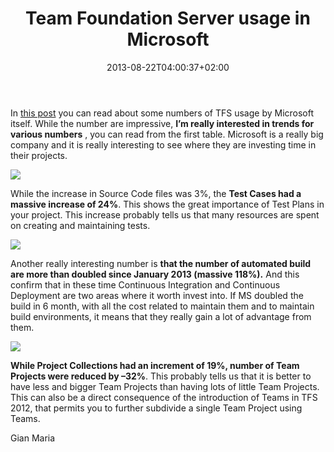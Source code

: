 ﻿---
title: "Team Foundation Server usage in Microsoft"
description: ""
date: 2013-08-22T04:00:37+02:00
draft: false
tags: [Tfs]
categories: [Team Foundation Server]
---
In [this post](http://blogs.msdn.com/b/visualstudioalm/archive/2013/08/20/tfs-internal-usage-statistics-1st-half-cy-2013.aspx) you can read about some numbers of TFS usage by Microsoft itself. While the number are impressive,  **I’m really interested in trends for various numbers** , you can read from the first table. Microsoft is a really big company and it is really interesting to see where they are investing time in their projects.

![](http://edudemic.com/wp-content/uploads/2012/12/trends-edtech-400x300.jpg)

While the increase in Source Code files was 3%, the  **Test Cases had a massive increase of 24%**. This shows the great importance of Test Plans in your project. This increase probably tells us that many resources are spent on creating and maintaining tests.

![](http://www.planeterph.com/codeplex/tfsreports/pics/Test-Plan-Status-Report_F69/SNAGHTML8efdec8.png)

Another really interesting number is  **that the number of automated build are more than doubled since January 2013 (massive 118%).** And this confirm that in these time Continuous Integration and Continuous Deployment are two areas where it worth invest into. If MS doubled the build in 6 month, with all the cost related to maintain them and to maintain build environments, it means that they really gain a lot of advantage from them.

![](http://i.msdn.microsoft.com/dynimg/IC432046.png)

 **While Project Collections had an increment of 19%, number of Team Projects were reduced by –32%**. This probably tells us that it is better to have less and bigger Team Projects than having lots of little Team Projects. This can also be a direct consequence of the introduction of Teams in TFS 2012, that permits you to further subdivide a single Team Project using Teams.

Gian Maria
